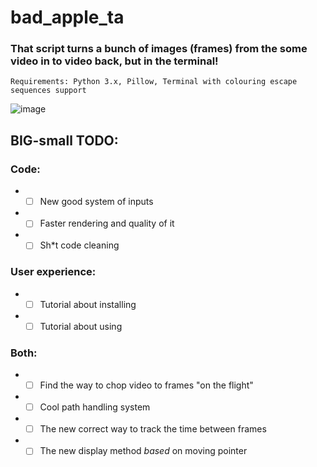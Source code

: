 # bad_apple_ta

### That script turns a bunch of images (frames) from the some video in to video back, but in the terminal!

`Requirements: Python 3.x, Pillow, Terminal with colouring escape sequences support`

![image](https://user-images.githubusercontent.com/83335375/172468675-07b5d1b9-b06c-4d0a-9934-366664df92bf.png)

## BIG-small TODO:
### Code:
* - [ ] New good system of inputs
* - [ ] Faster rendering and quality of it
* - [ ] Sh*t code cleaning
### User experience:
* - [ ] Tutorial about installing
* - [ ] Tutorial about using
### Both:
* - [ ] Find the way to chop video to frames "on the flight"
* - [ ] Cool path handling system
* - [ ] The new correct way to track the time between frames
* - [ ] The new display method *based* on moving pointer
